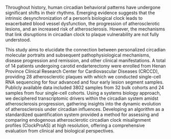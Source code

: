 Throughout history, human circadian behavioral patterns have undergone significant shifts in their rhythms. Emerging evidence suggests that the intrinsic desynchronization of a person’s biological clock leads to exacerbated blood vessel dysfunction, the progression of atherosclerotic lesions, and an increased risk of atherosclerosis. However, the mechanisms that link disruptions in circadian clock to plaque vulnerability are not fully understood. 

This study aims to elucidate the connection between personalized circadian molecular portraits and subsequent pathophysiological mechanisms, disease progression and remission, and other clinical manifestations. A total of 14 patients undergoing carotid endarterectomy were enrolled from Henan Province Clinical Research Center for Cardiovascular Diseases (CRCCD), providing 28 atherosclerotic plaques with which we conducted single-cell RNA sequencing for four advanced and four early lesion segment samples. Publicly available data included 3802 samples from 32 bulk cohorts and 24 samples from four single-cell cohorts. Using a systems biology approach, we deciphered transcriptomic drivers within the circadian system amidst atherosclerosis progression, gathering insights into the dynamic evolution of atherosclerosis under circadian influences. Developing an algorithm as a standardized quantification system provided a method for assessing and comparing endogenous atherosclerotic circadian clock misalignment profiles (ClockProAS) at high resolution, offering a comprehensive evaluation from clinical and biological perspectives.







